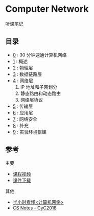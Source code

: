 # Computer Network

听课笔记

## 目录

- [0]() : 30 分钟速通计算机网络
- [1]() : 概述 
- [2]() : 物理层 
- [3]() : 数据链路层 
- [4]() : 网络层
  1. IP 地址和子网划分
  2. 静态路由和动态路由
  3. 网络层协议
- [5]() : 传输层
- [6]() : 应用层
- [7]() : 网络安全
- [8]() : 补充
- [9]() : 实验环境搭建

## 参考

主要

- [课程视频](https://www.bilibili.com/video/BV11Z4y1R7Am?p=1&vd_source=454e9c56dd1d2d25131e921b939a8d39)
- [课件下载](https://pan.baidu.com/s/1Au6vAf2IB2NPAYUh9ICUtw)

其他

- [半小时看懂<计算机网络>](https://www.bilibili.com/video/BV124411k7uV/?spm_id_from=333.880.my_history.page.click&vd_source=454e9c56dd1d2d25131e921b939a8d39)
- [CS Notes - CyC2018](https://github.com/CyC2018/CS-Notes/blob/master/notes/%E8%AE%A1%E7%AE%97%E6%9C%BA%E7%BD%91%E7%BB%9C%20-%20%E7%9B%AE%E5%BD%95.md)